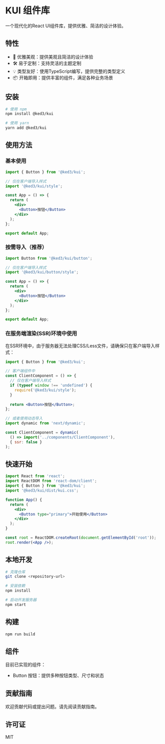 # KUI 组件库

一个现代化的React UI组件库，提供优雅、简洁的设计体验。

## 特性

- 🎨 优雅美观：提供美观且简洁的设计体验
- 🛠️ 易于定制：支持灵活的主题定制
- 💡 类型友好：使用TypeScript编写，提供完整的类型定义
- 📦 开箱即用：提供丰富的组件，满足各种业务场景

## 安装

```bash
# 使用 npm
npm install @ked3/kui

# 使用 yarn
yarn add @ked3/kui
```

## 使用方法

### 基本使用

```jsx
import { Button } from '@ked3/kui';

// 仅在客户端导入样式
import '@ked3/kui/style';

const App = () => {
  return (
    <div>
      <Button>按钮</Button>
    </div>
  );
};

export default App;
```

### 按需导入（推荐）

```jsx
import Button from '@ked3/kui/button';

// 仅在客户端导入样式
import '@ked3/kui/button/style';

const App = () => {
  return (
    <div>
      <Button>按钮</Button>
    </div>
  );
};

export default App;
```

### 在服务端渲染(SSR)环境中使用

在SSR环境中，由于服务器无法处理CSS/Less文件，请确保只在客户端导入样式：

```jsx
import { Button } from '@ked3/kui';

// 客户端组件中
const ClientComponent = () => {
  // 仅在客户端导入样式
  if (typeof window !== 'undefined') {
    require('@ked3/kui/style');
  }
  
  return <Button>按钮</Button>;
};

// 或者使用动态导入
import dynamic from 'next/dynamic';

const ClientComponent = dynamic(
  () => import('../components/ClientComponent'),
  { ssr: false }
);
```

## 快速开始

```jsx
import React from 'react';
import ReactDOM from 'react-dom/client';
import { Button } from '@ked3/kui';
import '@ked3/kui/dist/kui.css';

function App() {
  return (
    <div>
      <Button type="primary">开始使用</Button>
    </div>
  );
}

const root = ReactDOM.createRoot(document.getElementById('root'));
root.render(<App />);
```

## 本地开发

```bash
# 克隆仓库
git clone <repository-url>

# 安装依赖
npm install

# 启动开发服务器
npm start
```

## 构建

```bash
npm run build
```

## 组件

目前已实现的组件：

- Button 按钮：提供多种按钮类型、尺寸和状态

## 贡献指南

欢迎贡献代码或提出问题。请先阅读贡献指南。

## 许可证

MIT 